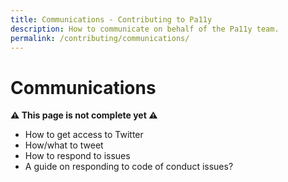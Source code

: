 ```yaml
---
title: Communications - Contributing to Pa11y
description: How to communicate on behalf of the Pa11y team.
permalink: /contributing/communications/
---
```



# Communications

**:warning: This page is not complete yet :warning:**

  - How to get access to Twitter
  - How/what to tweet
  - How to respond to issues
  - A guide on responding to code of conduct issues?
